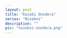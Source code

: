 ```yaml
---
layout: post
title: "Kosaki Onodera"
series: "Nisekoi"
description: ""
pic: "nisekoi-onodera.png"
---
```

